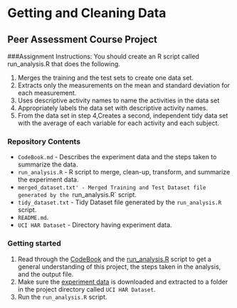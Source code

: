 # Getting and Cleaning Data

## Peer Assessment Course Project

###Assignment Instructions: 
You should create an R script called run_analysis.R that does the following.
1. Merges the training and the test sets to create one data set.
2. Extracts only the measurements on the mean and standard deviation for each measurement.
3. Uses descriptive activity names to name the activities in the data set
4. Appropriately labels the data set with descriptive activity names.
5. From the data set in step 4,Creates a second, independent tidy data set with the average of each variable for each activity and each subject.

### Repository Contents

  - `CodeBook.md` - Describes the experiment data and the steps taken to summarize the data.
  - `run_analysis.R` - R script to merge, clean-up, transform, and summarize the experiment data.
  - `merged_dataset.txt' - Merged Training and Test Dataset file generated by the `run_analysis.R` script.
  - `tidy_dataset.txt` - Tidy Dataset file generated by the `run_analysis.R` script.
  - `README.md`.
  - `UCI HAR Dataset` - Directory having experiment data.

### Getting started

  1. Read through the [CodeBook](CodeBook.md) and the [run_analysis.R](run_analysis.R) script to get a general understanding of this project, the steps taken in the analysis, and the output file.
  2. Make sure the [experiment data](https://d396qusza40orc.cloudfront.net/getdata%2Fprojectfiles%2FUCI%20HAR%20Dataset.zip) is downloaded and extracted to a folder in the project directory called `UCI HAR Dataset`.
  3. Run the `run_analysis.R` script.
